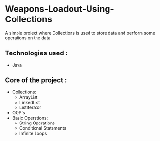 # Weapons-Loadout-Using-Collections
A simple project where Collections is used to store data and perform some operations on the data
<h2>Technologies used : </h2>

<ul>
  <li>Java</li>
</ul>

<h2>Core of the project : </h2>

<ul>
  <li>Collections:
    <ul>
      <li>ArrayList</li>
      <li>LinkedList</li>
      <li>ListIterator</li>
    </ul>
  </li>

  <li>OOP's</li>
  
  <li>Basic Operations:
    <ul>
      <li>String Operations</li>
      <li>Conditional Statements</li>
      <li>Infinite Loops</li>
    </ul>
  </li>
  
  
</ul>
